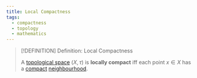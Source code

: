 ```yaml
---
title: Local Compactness
tags:
  - compactness
  - topology
  - mathematics
---
```


>[!DEFINITION] Definition: Local Compactness
>
>A [topological space](../Topological%20Spaces.md) $(X, \tau)$ is **locally compact** iff each point $x \in X$ has a [compact](./index.md) [neighbourhood](../Topological%20Spaces.md).
>
